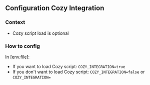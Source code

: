 ## Configuration Cozy Integration

### Context
- Cozy script load is optional
### How to config
In [env.file]:
- If you want to load Cozy script:
```COZY_INTEGRATION=true```
- If you don't want to load Cozy script:
```COZY_INTEGRATION=false```
    or
```COZY_INTEGRATION=```